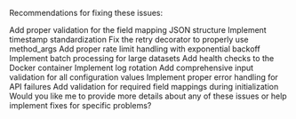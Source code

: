 Recommendations for fixing these issues:

Add proper validation for the field mapping JSON structure
Implement timestamp standardization
Fix the retry decorator to properly use method_args
Add proper rate limit handling with exponential backoff
Implement batch processing for large datasets
Add health checks to the Docker container
Implement log rotation
Add comprehensive input validation for all configuration values
Implement proper error handling for API failures
Add validation for required field mappings during initialization
Would you like me to provide more details about any of these issues or help implement fixes for specific problems?